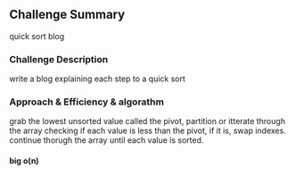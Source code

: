 ## Challenge Summary

quick sort blog


### Challenge Description
write a blog explaining each step to a quick sort



### Approach & Efficiency & algorathm

grab the lowest unsorted value called the pivot, partition or itterate through the array checking if each value is less than the pivot, if it is, swap indexes. continue thorugh the array until each value is sorted.



#### big o(n)

